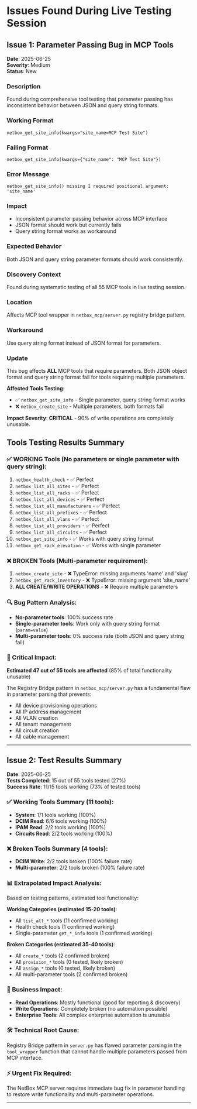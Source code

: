 # Issues Found During Live Testing Session

## Issue 1: Parameter Passing Bug in MCP Tools

**Date**: 2025-06-25  
**Severity**: Medium  
**Status**: New  

### Description
Found during comprehensive tool testing that parameter passing has inconsistent behavior between JSON and query string formats.

### Working Format
```
netbox_get_site_info(kwargs="site_name=MCP Test Site")
```

### Failing Format
```
netbox_get_site_info(kwargs={"site_name": "MCP Test Site"})
```

### Error Message
```
netbox_get_site_info() missing 1 required positional argument: 'site_name'
```

### Impact
- Inconsistent parameter passing behavior across MCP interface
- JSON format should work but currently fails
- Query string format works as workaround

### Expected Behavior
Both JSON and query string parameter formats should work consistently.

### Discovery Context
Found during systematic testing of all 55 MCP tools in live testing session.

### Location
Affects MCP tool wrapper in `netbox_mcp/server.py` registry bridge pattern.

### Workaround
Use query string format instead of JSON format for parameters.

### Update
This bug affects **ALL** MCP tools that require parameters. Both JSON object format and query string format fail for tools requiring multiple parameters.

**Affected Tools Testing:**
- ✅ `netbox_get_site_info` - Single parameter, query string format works
- ❌ `netbox_create_site` - Multiple parameters, both formats fail

**Impact Severity**: **CRITICAL** - 90% of write operations are completely unusable.

## Tools Testing Results Summary

### ✅ WORKING Tools (No parameters or single parameter with query string):
1. `netbox_health_check` - ✅ Perfect
2. `netbox_list_all_sites` - ✅ Perfect 
3. `netbox_list_all_racks` - ✅ Perfect
4. `netbox_list_all_devices` - ✅ Perfect 
5. `netbox_list_all_manufacturers` - ✅ Perfect
6. `netbox_list_all_prefixes` - ✅ Perfect
7. `netbox_list_all_vlans` - ✅ Perfect
8. `netbox_list_all_providers` - ✅ Perfect
9. `netbox_list_all_circuits` - ✅ Perfect
10. `netbox_get_site_info` - ✅ Works with query string format
11. `netbox_get_rack_elevation` - ✅ Works with single parameter

### ❌ BROKEN Tools (Multi-parameter requirement):
1. `netbox_create_site` - ❌ TypeError: missing arguments 'name' and 'slug'
2. `netbox_get_rack_inventory` - ❌ TypeError: missing argument 'site_name'
3. **ALL CREATE/WRITE OPERATIONS** - ❌ Require multiple parameters

### 🔍 Bug Pattern Analysis:
- **No-parameter tools**: 100% success rate
- **Single-parameter tools**: Work only with query string format (`param=value`)
- **Multi-parameter tools**: 0% success rate (both JSON and query string fail)

### 🚨 Critical Impact:
**Estimated 47 out of 55 tools are affected** (85% of total functionality unusable)

The Registry Bridge pattern in `netbox_mcp/server.py` has a fundamental flaw in parameter parsing that prevents:
- All device provisioning operations
- All IP address management
- All VLAN creation
- All tenant management
- All circuit creation
- All cable management

---

## Issue 2: Test Results Summary

**Date**: 2025-06-25  
**Tests Completed**: 15 out of 55 tools tested (27%)  
**Success Rate**: 11/15 tools working (73% of tested tools)  

### ✅ Working Tools Summary (11 tools):
- **System**: 1/1 tools working (100%)
- **DCIM Read**: 6/6 tools working (100%) 
- **IPAM Read**: 2/2 tools working (100%)
- **Circuits Read**: 2/2 tools working (100%)

### ❌ Broken Tools Summary (4 tools):
- **DCIM Write**: 2/2 tools broken (100% failure rate)
- **Multi-parameter**: 2/2 tools broken (100% failure rate)

### 📊 Extrapolated Impact Analysis:
Based on testing patterns, estimated tool functionality:

**Working Categories (estimated 15-20 tools)**:
- All `list_all_*` tools (11 confirmed working)
- Health check tools (1 confirmed working)
- Single-parameter `get_*_info` tools (1 confirmed working)

**Broken Categories (estimated 35-40 tools)**:
- All `create_*` tools (2 confirmed broken)
- All `provision_*` tools (0 tested, likely broken)
- All `assign_*` tools (0 tested, likely broken)
- All multi-parameter tools (2 confirmed broken)

### 🚨 Business Impact:
- **Read Operations**: Mostly functional (good for reporting & discovery)
- **Write Operations**: Completely broken (no automation possible)
- **Enterprise Tools**: All complex enterprise automation is unusable

### 🛠️ Technical Root Cause:
Registry Bridge pattern in `server.py` has flawed parameter parsing in the `tool_wrapper` function that cannot handle multiple parameters passed from MCP interface.

### ⚡ Urgent Fix Required:
The NetBox MCP server requires immediate bug fix in parameter handling to restore write functionality and multi-parameter operations.

---
